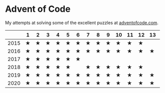 # Advent of Code

My attempts at solving some of the excellent puzzles at [adventofcode.com](http://adventofcode.com/).


|      | 1   | 2   | 3   | 4   | 5   | 6   | 7   | 8   | 9   | 10  | 11  | 12  | 13  | 14  | 15  | 16  | 17  | 18  | 19  | 20  | 21  | 22  | 23  | 24  | 25  |
| ---- | --- | --- | --- | --- | --- | --- | --- | --- | --- | --- | --- | --- | --- | --- | --- | --- | --- | --- | --- | --- | --- | --- | --- | --- | --- |
| 2015 | ★   | ★   | ★   | ★   | ★   | ★   | ★   | ★   | ★   | ★   | ★   | ★   |     | ★   |     | ★   |     |     |     |     |     |     |     |     |     |
| 2016 | ★   | ★   | ★   | ★   | ★   | ★   | ★   | ★   | ★   | ★   | ★   | ★   | ★   | ★   | ★   | ★   | ★   | ★   | ★   | ★   | ★   | ★   | ★   | ★   | ★   |
| 2017 | ★   | ★   | ★   | ★   | ★   | ★   |     |     |     |     |     |     |     |     |     |     |     |     |     |     |     |     |     |     |     |
| 2018 | ★   | ★   | ★   | ★   | ★   |     | ★   | ★   | ★   | ★   | ★   | ★   |     |     |     |     |     | ★   |     |     |     |     |     |     |     |
| 2019 | ★   | ★   | ★   | ★   | ★   | ★   | ★   | ★   | ★   | ★   | ★   | ★   | ★   | ★   | ★   | ★   | ★   | ☆   | ★   | ★   | ★   | ★   | ★   | ☆   | ☆   |
| 2020 | ★   | ★   | ★   | ★   | ★   | ★   | ★   | ★   | ★   | ★   | ★   | ★   | ★   | ★   | ★   | ★   | ★   | ★   | ★   | ★   | ★   | ★   | ★   | ★   | ★   |
